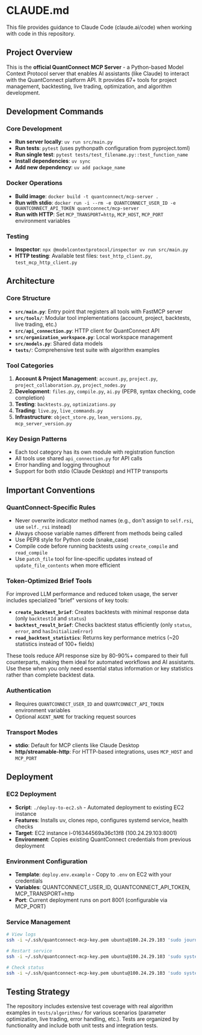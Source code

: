 # CLAUDE.md

This file provides guidance to Claude Code (claude.ai/code) when working with code in this repository.

## Project Overview

This is the **official QuantConnect MCP Server** - a Python-based Model Context Protocol server that enables AI assistants (like Claude) to interact with the QuantConnect platform API. It provides 67+ tools for project management, backtesting, live trading, optimization, and algorithm development.

## Development Commands

### Core Development
- **Run server locally**: `uv run src/main.py`
- **Run tests**: `pytest` (uses pythonpath configuration from pyproject.toml)
- **Run single test**: `pytest tests/test_filename.py::test_function_name`
- **Install dependencies**: `uv sync`
- **Add new dependency**: `uv add package_name`

### Docker Operations
- **Build image**: `docker build -t quantconnect/mcp-server .`
- **Run with stdio**: `docker run -i --rm -e QUANTCONNECT_USER_ID -e QUANTCONNECT_API_TOKEN quantconnect/mcp-server`
- **Run with HTTP**: Set `MCP_TRANSPORT=http`, `MCP_HOST`, `MCP_PORT` environment variables

### Testing
- **Inspector**: `npx @modelcontextprotocol/inspector uv run src/main.py`
- **HTTP testing**: Available test files: `test_http_client.py`, `test_mcp_http_client.py`

## Architecture

### Core Structure
- **`src/main.py`**: Entry point that registers all tools with FastMCP server
- **`src/tools/`**: Modular tool implementations (account, project, backtests, live trading, etc.)
- **`src/api_connection.py`**: HTTP client for QuantConnect API
- **`src/organization_workspace.py`**: Local workspace management
- **`src/models.py`**: Shared data models
- **`tests/`**: Comprehensive test suite with algorithm examples

### Tool Categories
1. **Account & Project Management**: `account.py`, `project.py`, `project_collaboration.py`, `project_nodes.py`
2. **Development**: `files.py`, `compile.py`, `ai.py` (PEP8, syntax checking, code completion)
3. **Testing**: `backtests.py`, `optimizations.py`
4. **Trading**: `live.py`, `live_commands.py`
5. **Infrastructure**: `object_store.py`, `lean_versions.py`, `mcp_server_version.py`

### Key Design Patterns
- Each tool category has its own module with registration function
- All tools use shared `api_connection.py` for API calls
- Error handling and logging throughout
- Support for both stdio (Claude Desktop) and HTTP transports

## Important Conventions

### QuantConnect-Specific Rules
- Never overwrite indicator method names (e.g., don't assign to `self.rsi`, use `self._rsi` instead)
- Always choose variable names different from methods being called
- Use PEP8 style for Python code (snake_case)
- Compile code before running backtests using `create_compile` and `read_compile`
- Use `patch_file` tool for line-specific updates instead of `update_file_contents` when more efficient

### Token-Optimized Brief Tools

For improved LLM performance and reduced token usage, the server includes specialized "brief" versions of key tools:

- **`create_backtest_brief`**: Creates backtests with minimal response data (only `backtestId` and `status`)
- **`backtest_result_brief`**: Checks backtest status efficiently (only `status`, `error`, and `hasInitializeError`)
- **`read_backtest_statistics`**: Returns key performance metrics (~20 statistics instead of 100+ fields)

These tools reduce API response size by 80-90%+ compared to their full counterparts, making them ideal for automated workflows and AI assistants. Use these when you only need essential status information or key statistics rather than complete backtest data.

### Authentication
- Requires `QUANTCONNECT_USER_ID` and `QUANTCONNECT_API_TOKEN` environment variables
- Optional `AGENT_NAME` for tracking request sources

### Transport Modes
- **stdio**: Default for MCP clients like Claude Desktop
- **http/streamable-http**: For HTTP-based integrations, uses `MCP_HOST` and `MCP_PORT`

## Deployment

### **EC2 Deployment**
- **Script**: `./deploy-to-ec2.sh` - Automated deployment to existing EC2 instance
- **Features**: Installs uv, clones repo, configures systemd service, health checks
- **Target**: EC2 instance i-016344569a36c13f8 (100.24.29.103:8001)
- **Environment**: Copies existing QuantConnect credentials from previous deployment

### **Environment Configuration**
- **Template**: `deploy.env.example` - Copy to `.env` on EC2 with your credentials
- **Variables**: QUANTCONNECT_USER_ID, QUANTCONNECT_API_TOKEN, MCP_TRANSPORT=http
- **Port**: Current deployment runs on port 8001 (configurable via MCP_PORT)

### **Service Management**
```bash
# View logs
ssh -i ~/.ssh/quantconnect-mcp-key.pem ubuntu@100.24.29.103 'sudo journalctl -u quantconnect-mcp.service -f'

# Restart service  
ssh -i ~/.ssh/quantconnect-mcp-key.pem ubuntu@100.24.29.103 'sudo systemctl restart quantconnect-mcp.service'

# Check status
ssh -i ~/.ssh/quantconnect-mcp-key.pem ubuntu@100.24.29.103 'sudo systemctl status quantconnect-mcp.service'
```

## Testing Strategy

The repository includes extensive test coverage with real algorithm examples in `tests/algorithms/` for various scenarios (parameter optimization, live trading, error handling, etc.). Tests are organized by functionality and include both unit tests and integration tests.